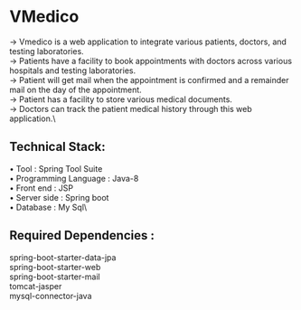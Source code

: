 # VMedico

-> Vmedico is a web application to integrate various patients, doctors, and testing laboratories.\
-> Patients have a facility to book appointments with doctors across various hospitals and testing laboratories.\
-> Patient will get mail when the appointment is confirmed and a remainder mail on the day of the appointment.\
-> Patient has a facility to store various medical documents.\
-> Doctors can track the patient medical history through this web application.\

## Technical Stack:
•	Tool					:  Spring Tool Suite\
•	Programming Language	:  Java-8\
•	Front end				: JSP\
•	Server side			: Spring boot\
•	Database				: My Sql\

## Required Dependencies :
spring-boot-starter-data-jpa\
spring-boot-starter-web\
spring-boot-starter-mail\
tomcat-jasper\
mysql-connector-java





